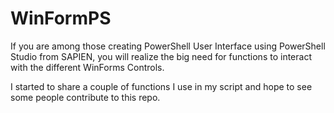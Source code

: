 WinFormPS
==========

If you are among those creating PowerShell User Interface using PowerShell Studio from SAPIEN, you will realize the big need for functions to interact with the different WinForms Controls.

I started to share a couple of functions I use in my script and hope to see some people contribute to this repo.
